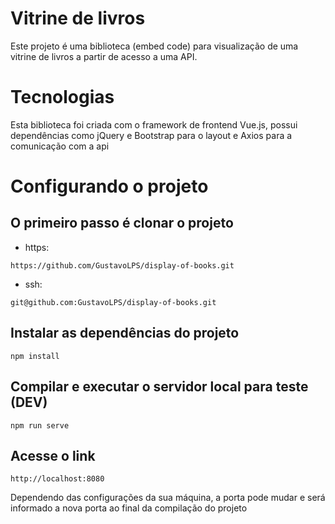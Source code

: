 # Vitrine de livros

Este projeto é uma biblioteca (embed code) para visualização de uma vitrine de livros
a partir de acesso a uma API.

# Tecnologias

Esta biblioteca foi criada com o framework de frontend Vue.js, possui dependências como jQuery e Bootstrap para o layout e Axios para a comunicação com a api

# Configurando o projeto
## O primeiro passo é clonar o projeto
- https:
```
https://github.com/GustavoLPS/display-of-books.git
```

- ssh:
```
git@github.com:GustavoLPS/display-of-books.git
```

## Instalar as dependências do projeto
```
npm install
```

## Compilar e executar o servidor local para teste (DEV)
```
npm run serve
```

## Acesse o link
```
http://localhost:8080
```

Dependendo das configurações da sua máquina, a porta pode mudar e será informado a nova porta ao final da compilação do projeto
